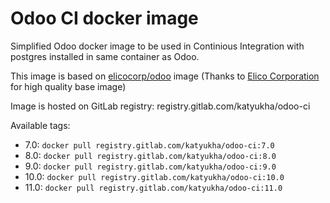 # Odoo CI docker image

Simplified Odoo docker image to be used in Continious Integration
with postgres installed in same container as Odoo.

This image is based on [elicocorp/odoo](https://hub.docker.com/r/elicocorp/odoo/) image
(Thanks to [Elico Corporation](https://github.com/Elico-Corp) for high quality base image)

Image is hosted on GitLab registry: registry.gitlab.com/katyukha/odoo-ci

Available tags:
- 7.0: `docker pull registry.gitlab.com/katyukha/odoo-ci:7.0`
- 8.0: `docker pull registry.gitlab.com/katyukha/odoo-ci:8.0`
- 9.0: `docker pull registry.gitlab.com/katyukha/odoo-ci:9.0`
- 10.0: `docker pull registry.gitlab.com/katyukha/odoo-ci:10.0`
- 11.0: `docker pull registry.gitlab.com/katyukha/odoo-ci:11.0`
